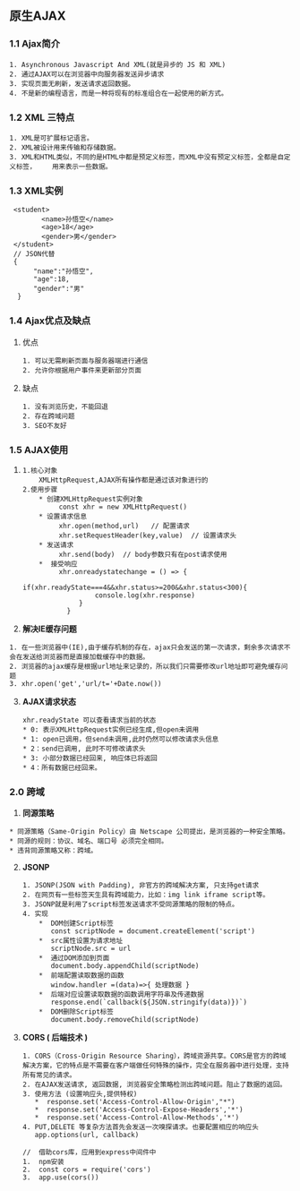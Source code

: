 ## 原生AJAX
### 1.1 Ajax简介
```
1. Asynchronous Javascript And XML(就是异步的 JS 和 XML)
2. 通过AJAX可以在浏览器中向服务器发送异步请求
3. 实现页面无刷新，发送请求返回数据。
4. 不是新的编程语言，而是一种将现有的标准组合在一起使用的新方式。
```

### 1.2 XML 三特点

```
1. XML是可扩展标记语言。
2. XML被设计用来传输和存储数据。
3. XML和HTML类似，不同的是HTML中都是预定义标签，而XML中没有预定义标签，全都是自定义标签，    用来表示一些数据。
```

### 1.3  XML实例

```
 <student>
        <name>孙悟空</name>
        <age>18</age>
        <gender>男</gender>
 </student>
 // JSON代替
 {  
      "name":"孙悟空",
      "age":18,
      "gender":"男"
  }
```

###  1.4 Ajax优点及缺点

1. 优点

   ```
   1. 可以无需刷新页面与服务器端进行通信
   2. 允许你根据用户事件来更新部分页面
   ```

2. 缺点

   ```
   1. 没有浏览历史，不能回退
   2. 存在跨域问题
   3. SEO不友好
   ```

### 1.5 AJAX使用

1. ```
   1.核心对象
       XMLHttpRequest,AJAX所有操作都是通过该对象进行的
   2.使用步骤
       * 创建XMLHttpRequest实例对象
            const xhr = new XMLHttpRequest()
       * 设置请求信息
            xhr.open(method,url)   // 配置请求
            xhr.setRequestHeader(key,value)  // 设置请求头
       * 发送请求
            xhr.send(body)  // body参数只有在post请求使用
       *  接受响应
            xhr.onreadystatechange = () => {
                 if(xhr.readyState===4&&xhr.status>=200&&xhr.status<300){
                     console.log(xhr.response)     
                 }
              }
   ```

2.  **解决IE缓存问题**

   ```
   1. 在一些浏览器中(IE),由于缓存机制的存在，ajax只会发送的第一次请求，剩余多次请求不会在发送给浏览器而是直接加载缓存中的数据。
   2. 浏览器的ajax缓存是根据url地址来记录的，所以我们只需要修改url地址即可避免缓存问题
   3. xhr.open('get','url/t='+Date.now())
   ```

3. **AJAX请求状态**

   ```
   xhr.readyState 可以查看请求当前的状态
   * 0: 表示XMLHttpRequest实例已经生成,但open未调用
   * 1: open已调用，但send未调用,此时仍然可以修改请求头信息
   * 2：send已调用, 此时不可修改请求头
   * 3: 小部分数据已经回来, 响应体已将返回
   * 4：所有数据已经回来。
   ```

### 2.0 跨域

1.  **同源策略**

   ```
   * 同源策略（Same-Origin Policy）由 Netscape 公司提出，是浏览器的一种安全策略。
   * 同源的规则：协议、域名、端口号 必须完全相同。
   * 违背同源策略又称：跨域。
   ```

2. **JSONP**

   ```
   1. JSONP(JSON with Padding), 非官方的跨域解决方案, 只支持get请求
   2. 在网页有一些标签天生具有跨域能力，比如：img link iframe script等。
   3. JSONP就是利用了script标签发送请求不受同源策略的限制的特点。
   4. 实现
       *  DOM创建Script标签
          const scriptNode = document.createElement('script')
       *  src属性设置为请求地址
          scriptNode.src = url
       *  通过DOM添加到页面
          document.body.appendChild(scriptNode)
       *  前端配置读取数据的函数
          window.handler =(data)=>{ 处理数据 }
       *  后端对应设置读取数据的函数调用字符串及传递数据
          response.end(`callback(${JSON.stringify(data)})`)
       *  DOM删除Script标签
          document.body.removeChild(scriptNode)
   ```

3. **CORS ( 后端技术 )**

   ```
   1. CORS（Cross-Origin Resource Sharing），跨域资源共享。CORS是官方的跨域解决方案，它的特点是不需要在客户端做任何特殊的操作，完全在服务器中进行处理，支持所有常见的请求。
   2. 在AJAX发送请求, 返回数据, 浏览器安全策略检测出跨域问题。阻止了数据的返回。 
   3. 使用方法 (设置响应头,提供特权)
      *  response.set('Access-Control-Allow-Origin',"*")
      *  response.set('Access-Control-Expose-Headers','*')
      *  response.set('Access-Control-Allow-Methods','*')
   4. PUT,DELETE 等复杂方法首先会发送一次嗅探请求。也要配置相应的响应头
      app.options(url, callback)
   ```

   ```
   //  借助cors库，应用到express中间件中
   1.  npm安装
   2.  const cors = require('cors')
   3.  app.use(cors())
   ```

   





